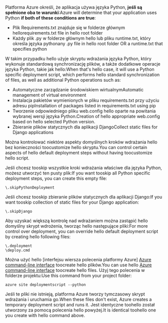 <span data-ttu-id="12698-101">Platforma Azure określi, że aplikacja używa języka Python, **jeśli są spełnione oba te warunki**:</span><span class="sxs-lookup"><span data-stu-id="12698-101">Azure will determine that your application uses Python **if both of these conditions are true**:</span></span>

* <span data-ttu-id="12698-102">Plik Requirements.txt znajduje się w folderze głównym hello</span><span class="sxs-lookup"><span data-stu-id="12698-102">requirements.txt file in hello root folder</span></span>
* <span data-ttu-id="12698-103">Każdy plik .py w folderze głównym hello lub pliku runtime.txt, który określa języka python</span><span class="sxs-lookup"><span data-stu-id="12698-103">any .py file in hello root folder OR a runtime.txt that specifies python</span></span>

<span data-ttu-id="12698-104">W takim przypadku hello użyje skryptu wdrażania języka Python, który wykonuje standardową synchronizację plików, a także dodatkowe operacje języka Python, takie jak hello:</span><span class="sxs-lookup"><span data-stu-id="12698-104">When that's hello case, it will use a Python specific deployment script, which performs hello standard synchronization of files, as well as additional Python operations such as:</span></span>

* <span data-ttu-id="12698-105">Automatyczne zarządzanie środowiskiem wirtualnym</span><span class="sxs-lookup"><span data-stu-id="12698-105">Automatic management of virtual environment</span></span>
* <span data-ttu-id="12698-106">Instalacja pakietów wymienionych w pliku requirements.txt przy użyciu adresu pip</span><span class="sxs-lookup"><span data-stu-id="12698-106">Installation of packages listed in requirements.txt using pip</span></span>
* <span data-ttu-id="12698-107">Tworzenie odpowiedniego pliku web.config hello oparte na powitania wybranej wersji języka Python.</span><span class="sxs-lookup"><span data-stu-id="12698-107">Creation of hello appropriate web.config based on hello selected Python version.</span></span>
* <span data-ttu-id="12698-108">Zbieranie plików statycznych dla aplikacji Django</span><span class="sxs-lookup"><span data-stu-id="12698-108">Collect static files for Django applications</span></span>

<span data-ttu-id="12698-109">Można kontrolować niektóre aspekty domyślnych kroków wdrażania hello bez konieczności toocustomize hello skryptu.</span><span class="sxs-lookup"><span data-stu-id="12698-109">You can control certain aspects of hello default deployment steps without having toocustomize hello script.</span></span>

<span data-ttu-id="12698-110">Jeśli chcesz tooskip wszystkie kroki wdrażania właściwe dla języka Python, możesz utworzyć ten pusty plik:</span><span class="sxs-lookup"><span data-stu-id="12698-110">If you want tooskip all Python specific deployment steps, you can create this empty file:</span></span>

    \.skipPythonDeployment

<span data-ttu-id="12698-111">Jeśli chcesz tooskip zbieranie plików statycznych dla aplikacji Django:</span><span class="sxs-lookup"><span data-stu-id="12698-111">If you want tooskip collection of static files for your Django application:</span></span>

    \.skipDjango 

<span data-ttu-id="12698-112">Aby uzyskać większą kontrolę nad wdrażaniem można zastąpić hello domyślny skrypt wdrożenia, tworząc hello następujące pliki:</span><span class="sxs-lookup"><span data-stu-id="12698-112">For more control over deployment, you can override hello default deployment script by creating hello following files:</span></span>

    \.deployment
    \deploy.cmd

<span data-ttu-id="12698-113">Można użyć hello [interfejsu wiersza polecenia platformy Azure] [ Azure command-line interface] toocreate hello plików.</span><span class="sxs-lookup"><span data-stu-id="12698-113">You can use hello [Azure command-line interface][Azure command-line interface] toocreate hello files.</span></span>  <span data-ttu-id="12698-114">Użyj tego polecenia w folderze projektu:</span><span class="sxs-lookup"><span data-stu-id="12698-114">Use this command from your project folder:</span></span>

    azure site deploymentscript --python

<span data-ttu-id="12698-115">Jeśli te pliki nie istnieją, platforma Azure tworzy tymczasowy skrypt wdrażania i uruchamia go.</span><span class="sxs-lookup"><span data-stu-id="12698-115">When these files don't exist, Azure creates a temporary deployment script and runs it.</span></span>  <span data-ttu-id="12698-116">Jest identyczne toohello został utworzony za pomocą polecenia hello powyżej.</span><span class="sxs-lookup"><span data-stu-id="12698-116">It is identical toohello one you create with hello command above.</span></span>

[Azure command-line interface]: http://azure.microsoft.com/downloads/
